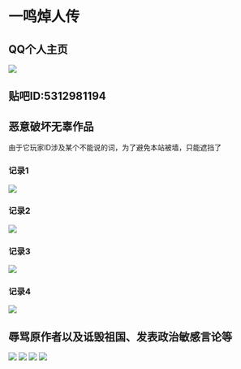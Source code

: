# 一鸣焯人传

## QQ个人主页

![](/others/一鸣超人/QQ.jpg)

## 贴吧ID:5312981194

## 恶意破坏无辜作品

由于它玩家ID涉及某个不能说的词，为了避免本站被墙，只能遮挡了

### 记录1

![](/others/一鸣超人/破坏1.jpg)

### 记录2

![](/others/一鸣超人/破坏2.jpg)

### 记录3

![](/others/一鸣超人/破坏3.jpg)

### 记录4

![](/others/一鸣超人/破坏4.jpg)

## 辱骂原作者以及诋毁祖国、发表政治敏感言论等



![](/others/一鸣超人/聊天1.jpg)
![](/others/一鸣超人/聊天2.jpg)
![](/others/一鸣超人/聊天3.jpg)
![](/others/一鸣超人/聊天4.jpg)